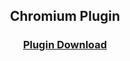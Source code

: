 <h2 align="center">Chromium Plugin</h2>

<h3 align="center"><a href="https://downgit.github.io/#/home?url=https://github.com/DiscordCSL/DiscordCSL/blob/main/plugins/chromium-mv3">Plugin Download</a></h3>